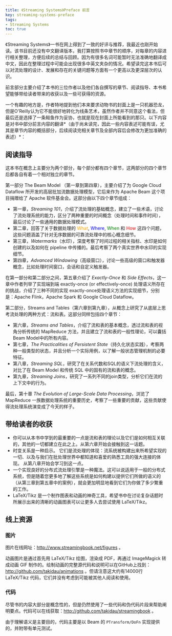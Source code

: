 ```yaml
---
title: 《Streaming Systems》Preface 前言
key: streaming-systems-preface
tags:
- Streaming Systems
toc: true
---
```


《Streaming Systems》一书在网上得到了一致的好评与推荐，我最近也刚开始读。该书目前还没有中文翻译版本，我打算按照书中章节的顺序，对每章的内容进行相关整理，方便后续的总结与回顾。因为有很多名词可能暂时无法准确地翻译成中文，因此在整理过程中可能会出现很多中英文夹杂的情况。希望读完这本书后可以对流处理的设计、发展和存在的关键问题等方面有一个更高以及更深层次的认识。

<!--more-->

前言部分主要介绍了本书的三位作者以及他们各自撰写的章节、阅读指导、本书希望能够带给读者带来的收获以及一些可获得的资源。

一个有趣的地方是，作者特地提到他们本来要求动物书的封面上是一只机器恐龙，但是O'Reilly认为它不能很好地转化为线条艺术，虽然作者并不同意这个看法，但最后还是选择了一条鲑鱼作为妥协，也就是现在封面上所能看到的那只。以下内容是对书中部分前言内容的翻译*（由于尚未读完，因此一些内容表述可能有误，尤其是章节内容的概括部分，后续阅读完相关章节及全部内容后会修改为更加准确的表述）*：

## 阅读指导

这本书在概念上主要分为两个部分，每个部分都有四个章节，这两部分的四个章节后都各自有着一个相对独立的章节。

第一部分 The Beam Model （第一章到第四章），主要介绍了为 Google Cloud Dataflow 所开发的高层批加流数据处理模型，它后来作为 Apache Beam 这个项目捐赠给了 Apache 软件基金会。这部分由以下四个章节组成：

- 第一章，*Streaming 101*，介绍了流处理的基础概念，建立了一些术语，讨论了流处理系统的能力，区分了两种重要的时间概念（处理时间和事件时间），最后讨论了一些通用的数据处理模式。
- 第二章，回答了关于数据处理的 <font color=orange>What</font>, <font color=blue>Where</font>, <font color=green>When</font> 和 <font color=red>How</font> 这四个问题，这些问题涵盖了针对无序数据的可靠流处理中的核心概念细节。
- 第三章，*Watermarks*（水印），深度考察了时间过程的相关指标、水印是如何创建的以及如何在 pipeline 中传播的。最后考察了两个真实世界中水印的实现细节。
- 第四章，*Advanced Windowing*（高级窗口），讨论一些高级的窗口和触发器概念，比如处理时间窗口，会话和自定义触发器。

在第一部分和第二部分之间，第五章介绍了 *Exactly-Once* 和 *Side Effects*，这一章中作者列举了实现端到端 exactly-once (or effectively-once) 处理语义所存在的挑战，介绍了三种不同的实现 exactly-once处理语义方法的实现细节，分别是：Apache Flink，Apache Spark 和 Google Cloud Dataflow。

第二部分，Streams and Tables（第六章到第九章），从概念上研究了从底层上思考流处理的两种方式：流和表。这部分同样包括四个章节：

- 第六章，*Streams and Tables*，介绍了流和表的基本概念，透过流和表的视角分析传统的 MapReduce 方法，并且建立了流和表的一般性理论，可以囊括Beam Model中的所有内容。
- 第七章，*The Practicalities of Persistent State*（持久化状态实践），考察两种一般类型的状态，并且分析一个实际用例，以了解一般状态管理机制的必要特征。 
- 第八章，*Streaming SQL*，研究了在关系代数和SQL的语义下流处理的含义，对比了在 Beam Model 和传统 SQL 中的固有的流和表的概念。
- 第九章，*Streaming Joins*，研究了一系列不同的join类型，分析它们在流的上下文中的行为。

最后，第十章 *The Evolution of Large-Scale Data Processing*，浏览了 MapReduce 一族数据处理系统的重要历史，考察了一些重要的贡献，这些贡献使得流处理系统演变成了今天的样子。

## 带给读者的收获

- 你可以从本书中学到的最重要的一点是流和表的理论以及它们是如何相互关联的，其他的一切都建立在此之上。从第六章开始会接触到这一话题。
- 时变关系是一种启示。 它们是流处理的体现：流系统被构建出来所希望实现的一切、以及与我们在批处理世界中都知道和喜爱的熟悉工具的强大连接的体现。 从第八章开始会学习到这一点。
- 一个实现良好的分布式流处理引擎是一种魔法。这可以说适用于一般的分布式系统，但是随着您更多地了解这些系统是如何构建以提供它们所做的语义的（从第三章到第五章中的案例），就会更加明显地看到它们为你做了多少繁重的工作。 
- LaTeX/Tikz 是一个制作图表和动画的神奇工具，希望书中在讨论复杂话题时所展示出来的清晰的动画图表可以让更多人去尝试使用 LaTeX/Tikz。

## 线上资源

### 图片

图片在线网址：http://www.streamingbook.net/figures 。

动画图片是通过首先用 LaTeX/Tikz 绘图，渲染成 PDF，再通过 ImageMagick 转成动画 GIF 制作的。绘制动画的完整源代码和说明可以在GitHub上找到：http://github.com/takidau/animations 。但请注意这大约有14000行 LaTeX/Tikz 代码，它们并没有考虑到可能被其他人阅读和使用。

### 代码

尽管书的内容大部分是概念性的，但是仍然使用了一些代码和伪代码片段来帮助阐明要点。代码可以在线获取：http://github.com/takidau/streamingbook 。

由于理解语义是主要目的，代码主要是以 Beam 的 `PTransform/DoFn` 实现提供的，并附带有单元测试。
